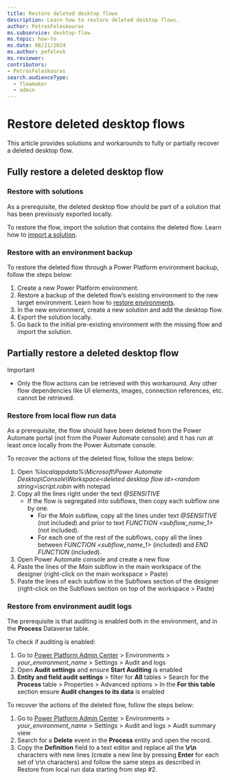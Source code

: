 ```yaml
---
title: Restore deleted desktop flows
description: Learn how to restore deleted desktop flows.
author: PetrosFeleskouras
ms.subservice: desktop-flow
ms.topic: how-to
ms.date: 08/21/2024
ms.author: pefelesk
ms.reviewer: 
contributors:
- PetrosFeleskouras
search.audienceType: 
  - flowmaker
  - admin
---
```

# Restore deleted desktop flows

This article provides solutions and workarounds to fully or partially recover a deleted desktop flow. 

## Fully restore a deleted desktop flow

### Restore with solutions

As a prerequisite, the deleted desktop flow should be part of a solution that has been previously exported locally.

To restore the flow, import the solution that contains the deleted flow. Learn how to [import a solution](https://learn.microsoft.com/en-us/power-automate/import-flow-solution). 

### Restore with an environment backup

To restore the deleted flow through a Power Platform environment backup, follow the steps below: 

1. Create a new Power Platform environment.
1. Restore a backup of the deleted flow’s existing environment to the new target environment. Learn how to [restore environments](https://learn.microsoft.com/en-us/power-platform/admin/backup-restore-environments).
1. In the new environment, create a new solution and add the desktop flow.
1. Export the solution locally.
1. Go back to the initial pre-existing environment with the missing flow and import the solution.

## Partially restore a deleted desktop flow

> [!IMPORTANT]
> - Only the flow actions can be retrieved with this workaround. Any other flow dependencies like UI elements, images, connection references, etc. cannot be retrieved.

### Restore from local flow run data

As a prerequisite, the flow should have been deleted from the Power Automate portal (not from the Power Automate console) and it has run at least once locally from the Power Automate console.

To recover the actions of the deleted flow, follow the steps below: 

1. Open *%localappdata%\Microsoft\Power Automate Desktop\Console\Workspace\<deleted desktop flow id>\<random string>\script.robin* with notepad 
1. Copy all the lines right under the text *@SENSITIVE*
   - If the flow is segregated into subflows, then copy each subflow one by one.
     - For the *Main* subflow, copy all the lines under text *@SENSITIVE* (not included) and prior to text *FUNCTION <subflow_name_1>* (not included).
     - For each one of the rest of the subflows, copy all the lines between *FUNCTION <subflow_name_1>* (included) and *END FUNCTION* (included). 
1. Open Power Automate console and create a new flow
1. Paste the lines of the *Main* subflow in the main workspace of the designer (right-click on the main workspace > Paste) 
1. Paste the lines of each subflow in the Subflows section of the designer (right-click on the Subflows section on top of the workspace > Paste) 

### Restore from environment audit logs 

The prerequisite is that auditing is enabled both in the environment, and in the **Process** Dataverse table. 

To check if auditing is enabled:
1. Go to [Power Platform Admin Center](https://aka.ms/ppac) > Environments > *your_environment_name* > Settings > Audit and logs 
1. Open **Audit settings** and ensure **Start Auditing** is enabled 
1. **Entity and field audit settings** > filter for **All** tables > Search for the **Process** table > Properties > Advanced options > In the **For this table** section ensure **Audit changes to its data** is enabled 

To recover the actions of the deleted flow, follow the steps below: 
1. Go to [Power Platform Admin Center](http://aka.ms/ppac) > Environments > *your_environment_name* > Settings > Audit and logs > Audit summary view
1. Search for a **Delete** event in the **Process** entity and open the record. 
1. Copy the **Definition** field to a text editor and replace all the **\r\n** characters with new lines (create a new line by pressing **Enter** for each set of \r\n characters) and follow the same steps as described in Restore from local run data starting from step #2. 
